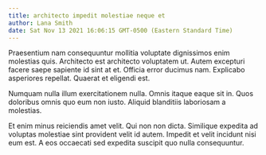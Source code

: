 ```yaml
---
title: architecto impedit molestiae neque et
author: Lana Smith
date: Sat Nov 13 2021 16:06:15 GMT-0500 (Eastern Standard Time)
---
```

Praesentium nam consequuntur mollitia voluptate dignissimos enim molestias quis. Architecto est architecto voluptatem ut. Autem excepturi facere saepe sapiente id sint at et. Officia error ducimus nam. Explicabo asperiores repellat. Quaerat et eligendi est.

 Numquam nulla illum exercitationem nulla. Omnis itaque eaque sit in. Quos doloribus omnis quo eum non iusto. Aliquid blanditiis laboriosam a molestias.

 Et enim minus reiciendis amet velit. Qui non non dicta. Similique expedita ad voluptas molestiae sint provident velit id autem. Impedit et velit incidunt nisi eum est. A eos occaecati sed expedita suscipit quo nulla consequuntur.